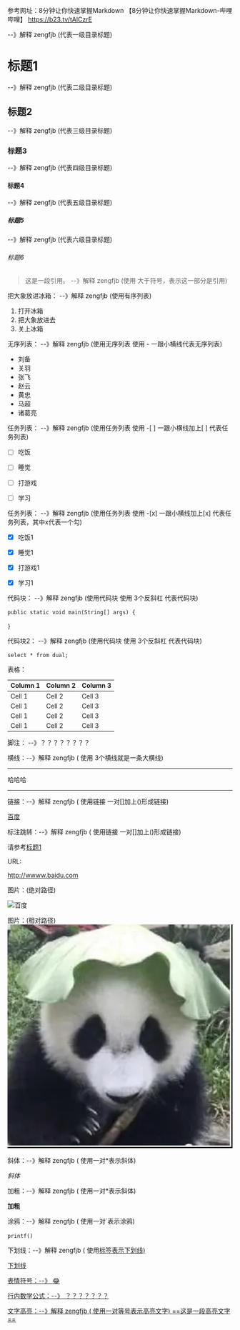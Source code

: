 

参考网址：8分钟让你快速掌握Markdown
【8分钟让你快速掌握Markdown-哔哩哔哩】 https://b23.tv/tAlCzrE





 --》解释 zengfjb  (代表一级目录标题)
#   标题1  

--》解释 zengfjb  (代表二级目录标题)
##   标题2  

--》解释 zengfjb  (代表三级目录标题)
###    标题3  


--》解释 zengfjb  (代表四级目录标题)
####    标题4  

--》解释 zengfjb  (代表五级目录标题)
#####     标题5 

 --》解释 zengfjb  (代表六级目录标题)
######    标题6 






> 这是一段引用。    --》解释 zengfjb  (使用 大于符号，表示这一部分是引用)



把大象放进冰箱：          --》解释 zengfjb  (使用有序列表)
1. 打开冰箱
2. 把大象放进去
3. 关上冰箱



无序列表：          --》解释 zengfjb  (使用无序列表 使用 - 一跟小横线代表无序列表)
- 刘备
- 关羽
- 张飞
- 赵云
- 黄忠
- 马超
- 诸葛亮




任务列表：          --》解释 zengfjb  (使用任务列表 使用 -[ ] 一跟小横线加上[ ] 代表任务列表)


- [ ] 吃饭
- [ ] 睡觉
- [ ] 打游戏
- [ ] 学习





任务列表：          --》解释 zengfjb  (使用任务列表 使用 -[x] 一跟小横线加上[x] 代表任务列表，其中x代表一个勾)


- [x] 吃饭1
- [x] 睡觉1
- [x] 打游戏1
- [x] 学习1



代码块： --》解释 zengfjb  (使用代码块 使用 3个反斜杠 代表代码块)


```
public static void main(String[] args) {
        
}
```






代码块2： --》解释 zengfjb  (使用代码块 使用 3个反斜杠 代表代码块)
```
select * from dual;

```



表格：

| Column 1  | Column 2  | Column 3  |
|:----------|:----------|:----------|
| Cell 1    | Cell 2    | Cell 3    |
| Cell 1    | Cell 2    | Cell 3    |
| Cell 1    | Cell 2    | Cell 3    |
| Cell 1    | Cell 2    | Cell 3    |






脚注： --》？？？？？？？？


横线：--》解释 zengfjb  ( 使用 3个横线就是一条大横线)


--- 

哈哈哈

--- 


链接：--》解释 zengfjb  ( 使用链接 []() 一对[]加上()形成链接)

[百度](www.baidu.com)






标注跳转：--》解释 zengfjb  ( 使用链接 []() 一对[]加上()形成链接)

请参考[标题1](#标题1)




URL:

http://wwww.baidu.com




图片：(绝对路径)

![百度](/Users/fanjunzeng/Desktop/我的照片/花花.jpeg)




图片：(相对路径) 
![图片说明123](./image/panda.jpg)




斜体：--》解释 zengfjb  ( 使用一对*表示斜体)

*斜体*




加粗：--》解释 zengfjb  ( 使用一对*表示斜体)

**加粗**



涂鸦：--》解释 zengfjb  ( 使用一对`表示涂鸦)

`printf()`




下划线：--》解释 zengfjb  ( 使用<u>标签表示下划线)

<u>下划线</u>




表情符号：--》
:joy: 





行内数学公式：--》 ？？？？？？？




文字高亮：--》解释 zengfjb  ( 使用一对等号表示高亮文字)
==这是一段高亮文字==






